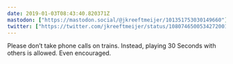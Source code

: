 ```yaml
---
date: 2019-01-03T08:43:40.820371Z
mastodon: ["https://mastodon.social/@jkreeftmeijer/101351753030149660"]
twitter: ["https://twitter.com/jkreeftmeijer/status/1080746500534272001"]
---
```

Please don’t take phone calls on trains. Instead, playing 30 Seconds with others is allowed. Even encouraged.
